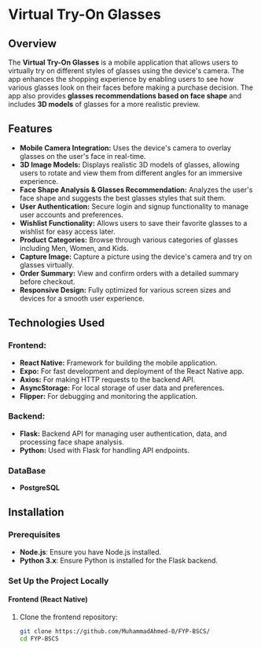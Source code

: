 # Virtual Try-On Glasses

## Overview
The **Virtual Try-On Glasses** is a mobile application that allows users to virtually try on different styles of glasses using the device's camera. The app enhances the shopping experience by enabling users to see how various glasses look on their faces before making a purchase decision. The app also provides **glasses recommendations based on face shape** and includes **3D models** of glasses for a more realistic preview.

## Features
- **Mobile Camera Integration:** Uses the device's camera to overlay glasses on the user's face in real-time.
- **3D Image Models:** Displays realistic 3D models of glasses, allowing users to rotate and view them from different angles for an immersive experience.
- **Face Shape Analysis & Glasses Recommendation:** Analyzes the user's face shape and suggests the best glasses styles that suit them.
- **User Authentication:** Secure login and signup functionality to manage user accounts and preferences.
- **Wishlist Functionality:** Allows users to save their favorite glasses to a wishlist for easy access later.
- **Product Categories:** Browse through various categories of glasses including Men, Women, and Kids.
- **Capture Image:** Capture a picture using the device's camera and try on glasses virtually.
- **Order Summary:** View and confirm orders with a detailed summary before checkout.
- **Responsive Design:** Fully optimized for various screen sizes and devices for a smooth user experience.

## Technologies Used
### Frontend:
- **React Native:** Framework for building the mobile application.
- **Expo:** For fast development and deployment of the React Native app.
- **Axios:** For making HTTP requests to the backend API.
- **AsyncStorage:** For local storage of user data and preferences.
- **Flipper:** For debugging and monitoring the application.

### Backend:
- **Flask:** Backend API for managing user authentication, data, and processing face shape analysis.
- **Python:** Used with Flask for handling API endpoints.

### DataBase
- **PostgreSQL**

## Installation

### Prerequisites
- **Node.js**: Ensure you have Node.js installed.
- **Python 3.x**: Ensure Python is installed for the Flask backend.

### Set Up the Project Locally

#### Frontend (React Native)

1. Clone the frontend repository:
   ```bash
   git clone https://github.com/MuhammadAhmed-0/FYP-BSCS/
   cd FYP-BSCS
